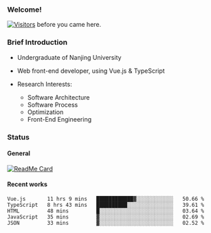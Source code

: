 ### Welcome!

[![Visitors](https://visitor-badge.laobi.icu/badge?page_id=HermitSun.HermitSun)]() before you came here.

### Brief Introduction

- Undergraduate of Nanjing University

- Web front-end developer, using Vue.js & TypeScript

- Research Interests: 
  - Software Architecture
  - Software Process
  - Optimization
  - Front-End Engineering

### Status

#### General

[![ReadMe Card](https://github-readme-stats.hermitsun.vercel.app/api?username=HermitSun&count_private=true&show_icons=true)]()

#### Recent works

<!--START_SECTION:waka-->
```text
Vue.js       11 hrs 9 mins   ████████████▓░░░░░░░░░░░░   50.66 % 
TypeScript   8 hrs 43 mins   ██████████░░░░░░░░░░░░░░░   39.61 % 
HTML         48 mins         █░░░░░░░░░░░░░░░░░░░░░░░░   03.64 % 
JavaScript   35 mins         ▓░░░░░░░░░░░░░░░░░░░░░░░░   02.69 % 
JSON         33 mins         ▓░░░░░░░░░░░░░░░░░░░░░░░░   02.52 % 
```
<!--END_SECTION:waka-->
